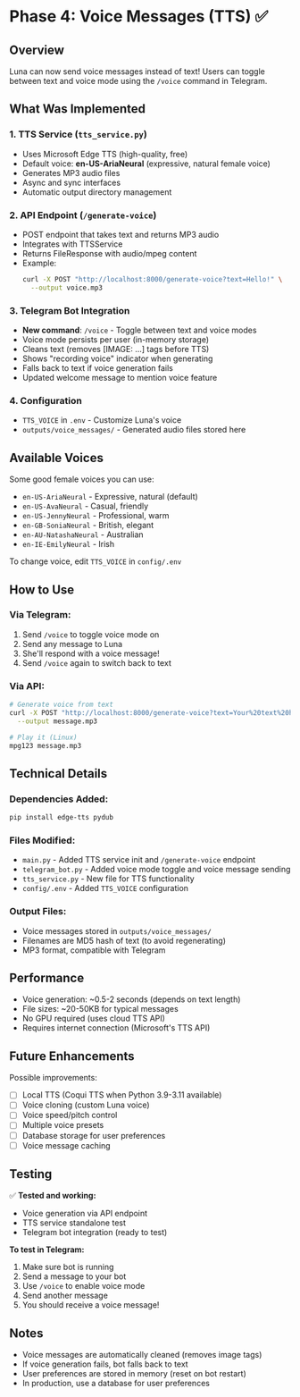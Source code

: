 # Phase 4: Voice Messages (TTS) ✅

## Overview
Luna can now send voice messages instead of text! Users can toggle between text and voice mode using the `/voice` command in Telegram.

## What Was Implemented

### 1. TTS Service (`tts_service.py`)
- Uses Microsoft Edge TTS (high-quality, free)
- Default voice: **en-US-AriaNeural** (expressive, natural female voice)
- Generates MP3 audio files
- Async and sync interfaces
- Automatic output directory management

### 2. API Endpoint (`/generate-voice`)
- POST endpoint that takes text and returns MP3 audio
- Integrates with TTSService
- Returns FileResponse with audio/mpeg content
- Example:
  ```bash
  curl -X POST "http://localhost:8000/generate-voice?text=Hello!" \
    --output voice.mp3
  ```

### 3. Telegram Bot Integration
- **New command**: `/voice` - Toggle between text and voice modes
- Voice mode persists per user (in-memory storage)
- Cleans text (removes [IMAGE: ...] tags before TTS)
- Shows "recording voice" indicator when generating
- Falls back to text if voice generation fails
- Updated welcome message to mention voice feature

### 4. Configuration
- `TTS_VOICE` in `.env` - Customize Luna's voice
- `outputs/voice_messages/` - Generated audio files stored here

## Available Voices

Some good female voices you can use:
- `en-US-AriaNeural` - Expressive, natural (default)
- `en-US-AvaNeural` - Casual, friendly
- `en-US-JennyNeural` - Professional, warm
- `en-GB-SoniaNeural` - British, elegant
- `en-AU-NatashaNeural` - Australian
- `en-IE-EmilyNeural` - Irish

To change voice, edit `TTS_VOICE` in `config/.env`

## How to Use

### Via Telegram:
1. Send `/voice` to toggle voice mode on
2. Send any message to Luna
3. She'll respond with a voice message!
4. Send `/voice` again to switch back to text

### Via API:
```bash
# Generate voice from text
curl -X POST "http://localhost:8000/generate-voice?text=Your%20text%20here" \
  --output message.mp3

# Play it (Linux)
mpg123 message.mp3
```

## Technical Details

### Dependencies Added:
```bash
pip install edge-tts pydub
```

### Files Modified:
- `main.py` - Added TTS service init and `/generate-voice` endpoint
- `telegram_bot.py` - Added voice mode toggle and voice message sending
- `tts_service.py` - New file for TTS functionality
- `config/.env` - Added `TTS_VOICE` configuration

### Output Files:
- Voice messages stored in `outputs/voice_messages/`
- Filenames are MD5 hash of text (to avoid regenerating)
- MP3 format, compatible with Telegram

## Performance

- Voice generation: ~0.5-2 seconds (depends on text length)
- File sizes: ~20-50KB for typical messages
- No GPU required (uses cloud TTS API)
- Requires internet connection (Microsoft's TTS API)

## Future Enhancements

Possible improvements:
- [ ] Local TTS (Coqui TTS when Python 3.9-3.11 available)
- [ ] Voice cloning (custom Luna voice)
- [ ] Voice speed/pitch control
- [ ] Multiple voice presets
- [ ] Database storage for user preferences
- [ ] Voice message caching

## Testing

✅ **Tested and working:**
- Voice generation via API endpoint
- TTS service standalone test
- Telegram bot integration (ready to test)

**To test in Telegram:**
1. Make sure bot is running
2. Send a message to your bot
3. Use `/voice` to enable voice mode
4. Send another message
5. You should receive a voice message!

## Notes

- Voice messages are automatically cleaned (removes image tags)
- If voice generation fails, bot falls back to text
- User preferences are stored in memory (reset on bot restart)
- In production, use a database for user preferences
